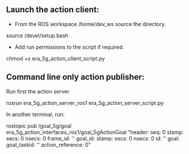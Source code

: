 ## Launch the action client:

* From the ROS workspace /home/dev_ws source the directory.

source /devel/setup.bash

* Add run permissions to the script if required.

chmod +x era_5g_action_client_script.py 


## Command line only action publisher:

Run first the action server 

rosrun era_5g_action_server_ros1 era_5g_action_server_script.py 

In another terminal, run:


rostopic pub /goal_5g/goal era_5g_action_interfaces_ros1/goal_5gActionGoal "header:
  seq: 0
  stamp:
    secs: 0
    nsecs: 0
  frame_id: ''
goal_id:
  stamp:
    secs: 0
    nsecs: 0
  id: ''
goal:
  goal_taskid: ''
  action_reference: 0" 
